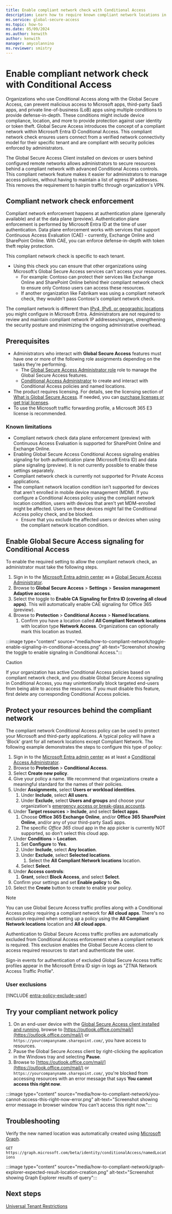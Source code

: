 ```yaml
---
title: Enable compliant network check with Conditional Access
description: Learn how to require known compliant network locations in order to connect to your secured resources with Conditional Access.
ms.service: global-secure-access
ms.topic: how-to
ms.date: 05/09/2024
ms.author: kenwith
author: kenwith
manager: amycolannino
ms.reviewer: smistry
---
```

# Enable compliant network check with Conditional Access

Organizations who use Conditional Access along with the Global Secure Access, can prevent malicious access to Microsoft apps, third-party SaaS apps, and private line-of-business (LoB) apps using multiple conditions to provide defense-in-depth. These conditions might include device compliance, location, and more to provide protection against user identity or token theft. Global Secure Access introduces the concept of a compliant network within Microsoft Entra ID Conditional Access. This compliant network check ensures users connect from a verified network connectivity model for their specific tenant and are compliant with security policies enforced by administrators.


The Global Secure Access Client installed on devices or users behind configured remote networks allows administrators to secure resources behind a compliant network with advanced Conditional Access controls. This compliant network feature makes it easier for administrators to manage access policies, without having to maintain a list of egress IP addresses. This removes the requirement to hairpin traffic through organization's VPN.

## Compliant network check enforcement
Compliant network enforcement happens at authentication plane (generally available) and at the data plane (preview). Authentication plane enforcement is performed by Microsoft Entra ID at the time of user authentication. Data plane enforcement works with services that support Continuous Access Evaluation (CAE) - currently, Exchange Online and SharePoint Online. With CAE, you can enforce defense-in-depth with token theft replay protection.

This compliant network check is specific to each tenant.

- Using this check you can ensure that other organizations using Microsoft's Global Secure Access services can't access your resources.
  - For example: Contoso can protect their services like Exchange Online and SharePoint Online behind their compliant network check to ensure only Contoso users can access these resources.
  - If another organization like Fabrikam was using a compliant network check, they wouldn't pass Contoso's compliant network check.

The compliant network is different than [IPv4, IPv6, or geographic locations](../identity/conditional-access/concept-assignment-network.md) you might configure in Microsoft Entra. Administrators are not required to review and maintain compliant network IP addresses/ranges, strengthening the security posture and minimizing the ongoing administrative overhead. 

## Prerequisites

- Administrators who interact with **Global Secure Access** features must have one or more of the following role assignments depending on the tasks they're performing.
   - The [Global Secure Access Administrator role](/azure/active-directory/roles/permissions-reference) role to manage the Global Secure Access features.
   - [Conditional Access Administrator](../identity/role-based-access-control/permissions-reference.md#conditional-access-administrator) to create and interact with Conditional Access policies and named locations.
- The product requires licensing. For details, see the licensing section of [What is Global Secure Access](overview-what-is-global-secure-access.md). If needed, you can [purchase licenses or get trial licenses](https://aka.ms/azureadlicense).
- To use the Microsoft traffic forwarding profile, a Microsoft 365 E3 license is recommended.

### Known limitations

- Compliant network check data plane enforcement (preview) with Continuous Access Evaluation is supported for SharePoint Online and Exchange Online.
- Enabling Global Secure Access Conditional Access signaling enables signaling for both authentication plane (Microsoft Entra ID) and data plane signaling (preview). It is not currently possible to enable these settings separately.
- Compliant network check is currently not supported for Private Access applications.
- The compliant network location condition isn't supported for devices that aren't enrolled in mobile device management (MDM). If you configure a Conditional Access policy using the compliant network location condition, users with devices that aren't yet MDM-enrolled might be affected. Users on these devices might fail the Conditional Access policy check, and be blocked. 
   - Ensure that you exclude the affected users or devices when using the compliant network location condition.     

## Enable Global Secure Access signaling for Conditional Access

To enable the required setting to allow the compliant network check, an administrator must take the following steps.

1. Sign in to the [Microsoft Entra admin center](https://entra.microsoft.com) as a [Global Secure Access Administrator](../identity/role-based-access-control/permissions-reference.md#global-secure-access-administrator).
1. Browse to **Global Secure Access** > **Settings** > **Session management** **Adaptive access**.
1. Select the toggle to **Enable CA Signaling for Entra ID (covering all cloud apps)**. This will automatically enable CAE signaling for Office 365 (preview).
1. Browse to **Protection** > **Conditional Access** > **Named locations**.
   1. Confirm you have a location called **All Compliant Network locations** with location type **Network Access**. Organizations can optionally mark this location as trusted.

:::image type="content" source="media/how-to-compliant-network/toggle-enable-signaling-in-conditional-access.png" alt-text="Screenshot showing the toggle to enable signaling in Conditional Access.":::

> [!CAUTION]
> If your organization has active Conditional Access policies based on compliant network check, and you disable Global Secure Access signaling in Conditional Access, you may unintentionally block targeted end-users from being able to access the resources. If you must disable this feature, first delete any corresponding Conditional Access policies.

## Protect your resources behind the compliant network

The compliant network Conditional Access policy can be used to protect your Microsoft and third-party applications. A typical policy will have a 'Block' grant for all network locations except Compliant Network. The following example demonstrates the steps to configure this type of policy:

1. Sign in to the [Microsoft Entra admin center](https://entra.microsoft.com) as at least a [Conditional Access Administrator](../identity/role-based-access-control/permissions-reference.md#conditional-access-administrator).
1. Browse to **Protection** > **Conditional Access**.
1. Select **Create new policy**.
1. Give your policy a name. We recommend that organizations create a meaningful standard for the names of their policies.
1. Under **Assignments**, select **Users or workload identities**.
   1. Under **Include**, select **All users**.
   1. Under **Exclude**, select **Users and groups** and choose your organization's [emergency access or break-glass accounts](#user-exclusions).
1. Under **Target resources** > **Include**, and select **Select apps**.
   1. Choose **Office 365 Exchange Online**, and/or **Office 365 SharePoint Online**, and/or any of your third-party SaaS apps.
   1. The specific *Office 365* cloud app in the app picker is currently NOT supported, so don't select this cloud app.
1. Under **Conditions** > **Location**.
   1. Set **Configure** to **Yes**.
   1. Under **Include**, select **Any location**.
   1. Under **Exclude**, select **Selected locations**.
      1. Select the **All Compliant Network locations** location.
   1. Select **Select**.
1. Under **Access controls**:
   1. **Grant**, select **Block Access**, and select **Select**.
1. Confirm your settings and set **Enable policy** to **On**.
1. Select the **Create** button to create to enable your policy.

> [!NOTE]
> You can use Global Secure Access traffic profiles along with a Conditional Access policy requiring a compliant network for **All cloud apps**. There's no exclusion required when setting up a policy using the **All Compliant Network locations** location and **All cloud apps**.
> 
> Authentication to Global Secure Access traffic profiles are automatically excluded from Conditional Access enforcement when a compliant network is required. This exclusion enables the Global Secure Access client to access required resources to start and authenticate the user.
>
> Sign-in events for authentication of excluded Global Secure Access traffic profiles appear in the Microsoft Entra ID sign-in logs as "ZTNA Network Access Traffic Profile".

### User exclusions

[!INCLUDE [entra-policy-exclude-user](../includes/entra-policy-exclude-user.md)]

## Try your compliant network policy

1. On an end-user device with the [Global Secure Access client installed and running](how-to-install-windows-client.md), browse to [https://outlook.office.com/mail/](https://outlook.office.com/mail/) or `https://yourcompanyname.sharepoint.com/`, you have access to resources.
1. Pause the Global Secure Access client by right-clicking the application in the Windows tray and selecting **Pause**.
1. Browse to [https://outlook.office.com/mail/](https://outlook.office.com/mail/) or `https://yourcompanyname.sharepoint.com/`, you're blocked from accessing resources with an error message that says **You cannot access this right now**.

:::image type="content" source="media/how-to-compliant-network/you-cannot-access-this-right-now-error.png" alt-text="Screenshot showing error message in browser window You can't access this right now.":::

## Troubleshooting

Verify the new named location was automatically created using [Microsoft Graph](https://developer.microsoft.com/graph/graph-explorer).

`GET https://graph.microsoft.com/beta/identity/conditionalAccess/namedLocations`

:::image type="content" source="media/how-to-compliant-network/graph-explorer-expected-result-location-creation.png" alt-text="Screenshot showing Graph Explorer results of query":::



## Next steps

[Universal Tenant Restrictions](how-to-universal-tenant-restrictions.md)
